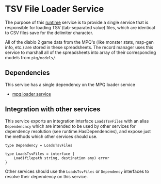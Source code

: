 # TSV File Loader Service
The purpose of this [runtime](https://github.com/gravestench/runtime) service is
to provide a single service that is responsible for loading TSV (tab-separated 
value) files, which are identical to CSV files save for the delimiter character.

All of the diablo 2 game data from the MPQ's (like monster stats, map-gen info, 
etc.) are stored in these spreadsheets. The record manager uses this service to
marshall all of the spreadsheets into array of their corresponding models from 
`pkg/models/`.

## Dependencies
This service has a single dependency on the MPQ loader service
* [mpq loader service](../mpqLoader)

## Integration with other services
This service exports an integration interface `LoadsTsvFiles` with an alias
`Dependencncy` which are intended to be used by other services for dependency
resolution (see runtime.HasDependencies), and expose just the methods which
other services should use.
```golang
type Dependency = LoadsTsvFiles

type LoadsTsvFiles = interface {
    Load(filepath string, destination any) error
}

```

Other services should use the `LoadsTsvFiles` or `Dependency` interfaces to resolve
their dependency on this service.
